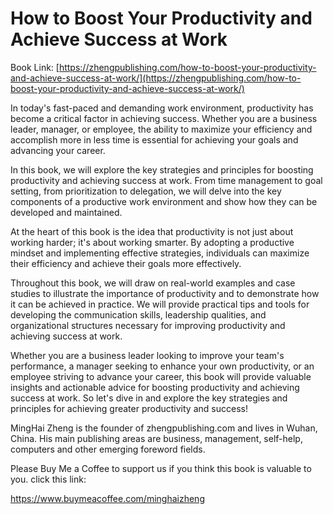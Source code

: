 # How to Boost Your Productivity and Achieve Success at Work

Book Link: [https://zhengpublishing.com/how-to-boost-your-productivity-and-achieve-success-at-work/](https://zhengpublishing.com/how-to-boost-your-productivity-and-achieve-success-at-work/)

In today's fast-paced and demanding work environment, productivity has become a critical factor in achieving success. Whether you are a business leader, manager, or employee, the ability to maximize your efficiency and accomplish more in less time is essential for achieving your goals and advancing your career.

In this book, we will explore the key strategies and principles for boosting productivity and achieving success at work. From time management to goal setting, from prioritization to delegation, we will delve into the key components of a productive work environment and show how they can be developed and maintained.

At the heart of this book is the idea that productivity is not just about working harder; it's about working smarter. By adopting a productive mindset and implementing effective strategies, individuals can maximize their efficiency and achieve their goals more effectively.

Throughout this book, we will draw on real-world examples and case studies to illustrate the importance of productivity and to demonstrate how it can be achieved in practice. We will provide practical tips and tools for developing the communication skills, leadership qualities, and organizational structures necessary for improving productivity and achieving success at work.

Whether you are a business leader looking to improve your team's performance, a manager seeking to enhance your own productivity, or an employee striving to advance your career, this book will provide valuable insights and actionable advice for boosting productivity and achieving success at work. So let's dive in and explore the key strategies and principles for achieving greater productivity and success!

MingHai Zheng is the founder of zhengpublishing.com and lives in Wuhan, China. His main publishing areas are business, management, self-help, computers and other emerging foreword fields.

Please Buy Me a Coffee to support us if you think this book is valuable to you. click this link:

https://www.buymeacoffee.com/minghaizheng
